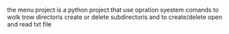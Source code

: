 the menu project is a python project that use opration syestem comands to wolk trow directoris create or delete subdirectoris and to create/delete open and read txt file 
